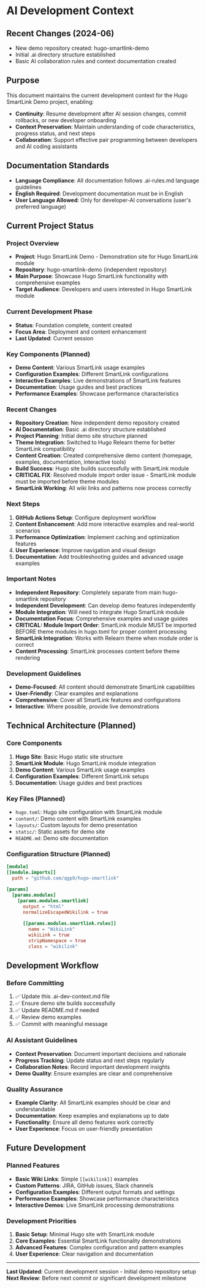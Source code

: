 # AI Development Context

## Recent Changes (2024-06)
- New demo repository created: hugo-smartlink-demo
- Initial .ai directory structure established
- Basic AI collaboration rules and context documentation created

## Purpose

This document maintains the current development context for the Hugo SmartLink Demo project, enabling:
- **Continuity**: Resume development after AI session changes, commit rollbacks, or new developer onboarding
- **Context Preservation**: Maintain understanding of code characteristics, progress status, and next steps
- **Collaboration**: Support effective pair programming between developers and AI coding assistants

## Documentation Standards
- **Language Compliance**: All documentation follows .ai-rules.md language guidelines
- **English Required**: Development documentation must be in English
- **User Language Allowed**: Only for developer-AI conversations (user's preferred language)

## Current Project Status

### Project Overview
- **Project**: Hugo SmartLink Demo - Demonstration site for Hugo SmartLink module
- **Repository**: hugo-smartlink-demo (independent repository)
- **Main Purpose**: Showcase Hugo SmartLink functionality with comprehensive examples
- **Target Audience**: Developers and users interested in Hugo SmartLink module

### Current Development Phase
- **Status**: Foundation complete, content created
- **Focus Area**: Deployment and content enhancement
- **Last Updated**: Current session

### Key Components (Planned)
- **Demo Content**: Various SmartLink usage examples
- **Configuration Examples**: Different SmartLink configurations
- **Interactive Examples**: Live demonstrations of SmartLink features
- **Documentation**: Usage guides and best practices
- **Performance Examples**: Showcase performance characteristics

### Recent Changes
- **Repository Creation**: New independent demo repository created
- **AI Documentation**: Basic .ai directory structure established
- **Project Planning**: Initial demo site structure planned
- **Theme Integration**: Switched to Hugo Relearn theme for better SmartLink compatibility
- **Content Creation**: Created comprehensive demo content (homepage, examples, documentation, interactive tools)
- **Build Success**: Hugo site builds successfully with SmartLink module
- **CRITICAL FIX**: Resolved module import order issue - SmartLink module must be imported before theme modules
- **SmartLink Working**: All wiki links and patterns now process correctly

### Next Steps
1. **GitHub Actions Setup**: Configure deployment workflow
2. **Content Enhancement**: Add more interactive examples and real-world scenarios
3. **Performance Optimization**: Implement caching and optimization features
4. **User Experience**: Improve navigation and visual design
5. **Documentation**: Add troubleshooting guides and advanced usage examples

### Important Notes
- **Independent Repository**: Completely separate from main hugo-smartlink repository
- **Independent Development**: Can develop demo features independently
- **Module Integration**: Will need to integrate Hugo SmartLink module
- **Documentation Focus**: Comprehensive examples and usage guides
- **CRITICAL: Module Import Order**: SmartLink module MUST be imported BEFORE theme modules in hugo.toml for proper content processing
- **SmartLink Integration**: Works with Relearn theme when module order is correct
- **Content Processing**: SmartLink processes content before theme rendering

### Development Guidelines
- **Demo-Focused**: All content should demonstrate SmartLink capabilities
- **User-Friendly**: Clear examples and explanations
- **Comprehensive**: Cover all SmartLink features and configurations
- **Interactive**: Where possible, provide live demonstrations

## Technical Architecture (Planned)

### Core Components
1. **Hugo Site**: Basic Hugo static site structure
2. **SmartLink Module**: Hugo SmartLink module integration
3. **Demo Content**: Various SmartLink usage examples
4. **Configuration Examples**: Different SmartLink setups
5. **Documentation**: Usage guides and best practices

### Key Files (Planned)
- `hugo.toml`: Hugo site configuration with SmartLink module
- `content/`: Demo content with SmartLink examples
- `layouts/`: Custom layouts for demo presentation
- `static/`: Static assets for demo site
- `README.md`: Demo site documentation

### Configuration Structure (Planned)
```toml
[module]
[[module.imports]]
  path = "github.com/qgp9/hugo-smartlink"

[params]
  [params.modules]
    [params.modules.smartlink]
      output = "html"
      normalizeEscapedWikilink = true
      
      [[params.modules.smartlink.rules]]
        name = "WikiLink"
        wikiLink = true
        stripNamespace = true
        class = "wikilink"
```

## Development Workflow

### Before Committing
1. ✅ Update this .ai-dev-context.md file
2. ✅ Ensure demo site builds successfully
3. ✅ Update README.md if needed
4. ✅ Review demo examples
5. ✅ Commit with meaningful message

### AI Assistant Guidelines
- **Context Preservation**: Document important decisions and rationale
- **Progress Tracking**: Update status and next steps regularly
- **Collaboration Notes**: Record important development insights
- **Demo Quality**: Ensure examples are clear and comprehensive

### Quality Assurance
- **Example Clarity**: All SmartLink examples should be clear and understandable
- **Documentation**: Keep examples and explanations up to date
- **Functionality**: Ensure all demo features work correctly
- **User Experience**: Focus on user-friendly presentation

## Future Development

### Planned Features
- **Basic Wiki Links**: Simple `[[wikilink]]` examples
- **Custom Patterns**: JIRA, GitHub issues, Slack channels
- **Configuration Examples**: Different output formats and settings
- **Performance Examples**: Showcase performance characteristics
- **Interactive Demos**: Live SmartLink processing demonstrations

### Development Priorities
1. **Basic Setup**: Minimal Hugo site with SmartLink module
2. **Core Examples**: Essential SmartLink functionality demonstrations
3. **Advanced Features**: Complex configuration and pattern examples
4. **User Experience**: Clear navigation and documentation

---

**Last Updated**: Current development session - Initial demo repository setup
**Next Review**: Before next commit or significant development milestone 